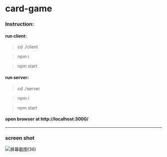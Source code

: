 # card-game

### Instruction:
#### run client: 

>cd ./client

> npm i

>npm start


#### run server: 

>cd ./server

>npm i

>npm start

#### open browser at http://localhost:3000/
---

### screen shot

![屏幕截图(36)](https://user-images.githubusercontent.com/38830527/91486647-9adc3b80-e87a-11ea-8417-dfec14801f0f.png)
